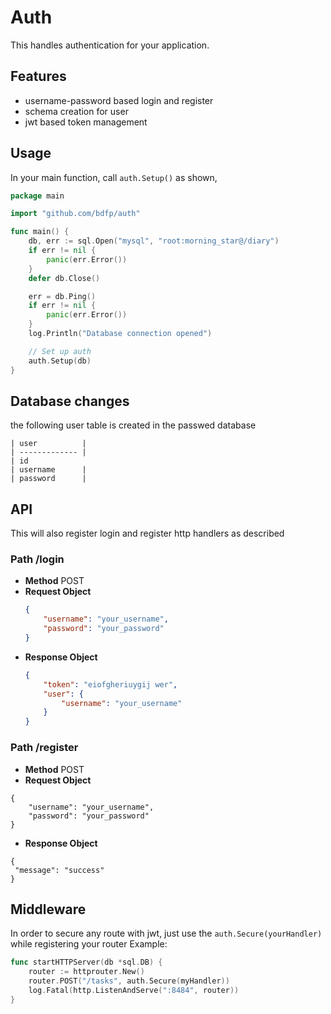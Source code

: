 # Auth
This handles authentication for your application.

## Features
* username-password based login and register
* schema creation for user
* jwt based token management

## Usage
In your main function, call `auth.Setup()` as shown,
```go
package main

import "github.com/bdfp/auth"

func main() {
    db, err := sql.Open("mysql", "root:morning_star@/diary")
	if err != nil {
		panic(err.Error())
	}
	defer db.Close()

	err = db.Ping()
	if err != nil {
		panic(err.Error())
	}
	log.Println("Database connection opened")

	// Set up auth
	auth.Setup(db)
}
```

## Database changes
the following user table is created in the passwed database

    | user          |
    | ------------- |
    | id
    | username      |
    | password      |

## API
This will also register login and register http handlers as described

### Path /login
   * **Method** POST
   * **Request Object**
        ```json
        {
            "username": "your_username",
            "password": "your_password"
        }
        ```
   * **Response Object**
        ```json
        {
            "token": "eiofgheriuygij wer",
            "user": {
                "username": "your_username"
            }
        }
        ```

### Path  /register
   * **Method** POST
   * **Request Object**
   ```
   {
       "username": "your_username",
       "password": "your_password"
   }
   ```
   * **Response Object**
   ```
   {
   	"message": "success"
   }
   ```
   
## Middleware
In order to secure any route with jwt, just use the `auth.Secure(yourHandler)` while registering your router
Example:
```go
func startHTTPServer(db *sql.DB) {
	router := httprouter.New()
	router.POST("/tasks", auth.Secure(myHandler))
	log.Fatal(http.ListenAndServe(":8484", router))
}
```

